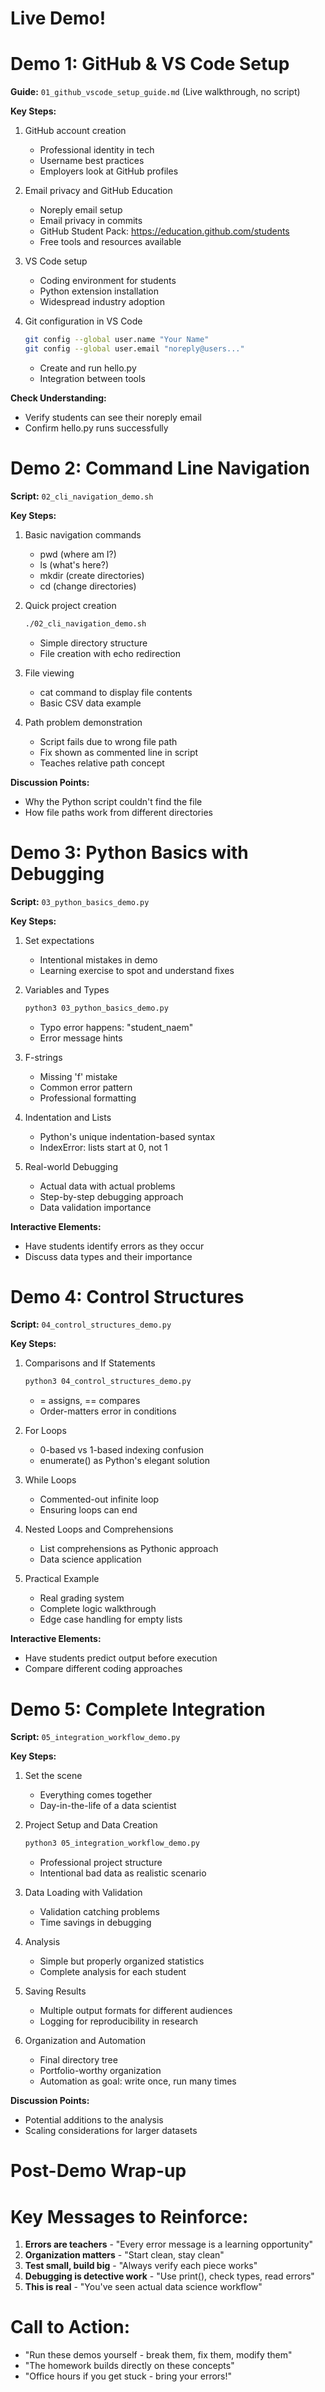 # Live Demo!

# Demo 1: GitHub & VS Code Setup
**Guide:** `01_github_vscode_setup_guide.md` (Live walkthrough, no script)

**Key Steps:**
1. GitHub account creation
   - Professional identity in tech
   - Username best practices
   - Employers look at GitHub profiles

2. Email privacy and GitHub Education
   - Noreply email setup
   - Email privacy in commits
   - GitHub Student Pack: https://education.github.com/students
   - Free tools and resources available

3. VS Code setup
   - Coding environment for students
   - Python extension installation
   - Widespread industry adoption

4. Git configuration in VS Code
   ```bash
   git config --global user.name "Your Name"
   git config --global user.email "noreply@users..."
   ```
   - Create and run hello.py
   - Integration between tools

**Check Understanding:**
- Verify students can see their noreply email
- Confirm hello.py runs successfully

# Demo 2: Command Line Navigation
**Script:** `02_cli_navigation_demo.sh`

**Key Steps:**
1. Basic navigation commands
   - pwd (where am I?)
   - ls (what's here?)
   - mkdir (create directories)
   - cd (change directories)

2. Quick project creation
   ```bash
   ./02_cli_navigation_demo.sh
   ```
   - Simple directory structure
   - File creation with echo redirection

3. File viewing
   - cat command to display file contents
   - Basic CSV data example

4. Path problem demonstration
   - Script fails due to wrong file path
   - Fix shown as commented line in script
   - Teaches relative path concept

**Discussion Points:**
- Why the Python script couldn't find the file
- How file paths work from different directories

# Demo 3: Python Basics with Debugging
**Script:** `03_python_basics_demo.py`

**Key Steps:**
1. Set expectations
   - Intentional mistakes in demo
   - Learning exercise to spot and understand fixes

2. Variables and Types
   ```bash
   python3 03_python_basics_demo.py
   ```
   - Typo error happens: "student_naem"
   - Error message hints

3. F-strings
   - Missing 'f' mistake
   - Common error pattern
   - Professional formatting

4. Indentation and Lists
   - Python's unique indentation-based syntax
   - IndexError: lists start at 0, not 1

5. Real-world Debugging
   - Actual data with actual problems
   - Step-by-step debugging approach
   - Data validation importance

**Interactive Elements:**
- Have students identify errors as they occur
- Discuss data types and their importance

# Demo 4: Control Structures
**Script:** `04_control_structures_demo.py`

**Key Steps:**
1. Comparisons and If Statements
   ```bash
   python3 04_control_structures_demo.py
   ```
   - = assigns, == compares
   - Order-matters error in conditions

2. For Loops
   - 0-based vs 1-based indexing confusion
   - enumerate() as Python's elegant solution

3. While Loops
   - Commented-out infinite loop
   - Ensuring loops can end

4. Nested Loops and Comprehensions
   - List comprehensions as Pythonic approach
   - Data science application

5. Practical Example
   - Real grading system
   - Complete logic walkthrough
   - Edge case handling for empty lists

**Interactive Elements:**
- Have students predict output before execution
- Compare different coding approaches

# Demo 5: Complete Integration
**Script:** `05_integration_workflow_demo.py`

**Key Steps:**
1. Set the scene
   - Everything comes together
   - Day-in-the-life of a data scientist

2. Project Setup and Data Creation
   ```bash
   python3 05_integration_workflow_demo.py
   ```
   - Professional project structure
   - Intentional bad data as realistic scenario

3. Data Loading with Validation
   - Validation catching problems
   - Time savings in debugging

4. Analysis
   - Simple but properly organized statistics
   - Complete analysis for each student

5. Saving Results
   - Multiple output formats for different audiences
   - Logging for reproducibility in research

6. Organization and Automation
   - Final directory tree
   - Portfolio-worthy organization
   - Automation as goal: write once, run many times

**Discussion Points:**
- Potential additions to the analysis
- Scaling considerations for larger datasets

# Post-Demo Wrap-up

# Key Messages to Reinforce:
1. **Errors are teachers** - "Every error message is a learning opportunity"
2. **Organization matters** - "Start clean, stay clean"
3. **Test small, build big** - "Always verify each piece works"
4. **Debugging is detective work** - "Use print(), check types, read errors"
5. **This is real** - "You've seen actual data science workflow"

# Call to Action:
- "Run these demos yourself - break them, fix them, modify them"
- "The homework builds directly on these concepts"
- "Office hours if you get stuck - bring your errors!"
